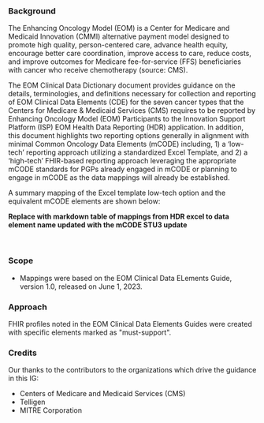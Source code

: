 
### Background

The Enhancing Oncology Model (EOM) is a 
Center for Medicare and Medicaid Innovation (CMMI) alternative payment model designed to promote high quality, person-centered care, advance health equity, encourage better care coordination, improve access to care, reduce costs, and improve outcomes for Medicare fee-for-service (FFS) beneficiaries with cancer who receive chemotherapy (source: CMS).

The EOM Clinical Data Dictionary document provides guidance on the details, terminologies, and definitions necessary for collection and reporting of EOM Clinical Data Elements (CDE) for the seven cancer types that the Centers for Medicare & Medicaid Services (CMS) requires to be reported by Enhancing Oncology Model (EOM) Participants to the Innovation Support Platform (ISP) EOM Health Data Reporting (HDR) application. In addition, this document highlights two reporting options generally in alignment with minimal Common Oncology Data Elements (mCODE) including, 1) a ‘low-tech’ reporting approach utilizing a standardized Excel Template, and 2) a ‘high-tech’ FHIR-based reporting approach leveraging the appropriate mCODE standards for PGPs already engaged in mCODE or planning to engage in mCODE as the data mappings will already be established.

A summary mapping of the Excel template low-tech option and the equivalent mCODE elements are shown below:

**Replace with markdown table of mappings from HDR excel to data element name updated with the mCODE STU3 update**

<object data="EOM-mcode-data-elements.png"></object>
<br/>


### Scope

* Mappings were based on the EOM Clinical Data ELements Guide, version 1.0, released on June 1, 2023.



### Approach

FHIR profiles noted in the EOM Clinical Data Elements Guides were created with specific elements marked as "must-support".


### Credits

Our thanks to the contributors to the organizations which drive the guidance in this IG:
* Centers of Medicare and Medicaid Services (CMS)
* Telligen
* MITRE Corporation

